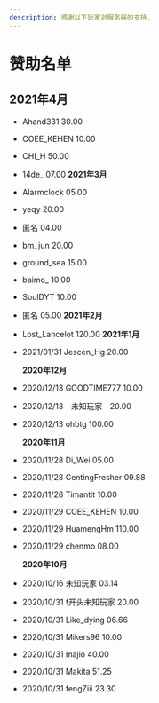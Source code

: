 ```yaml
---
description: 感谢以下玩家对服务器的支持.
---
```


# 赞助名单
## 2021年4月
* Ahand331 30.00
* COEE_KEHEN 10.00
* CHI_H 50.00
* 14de_ 07.00
**2021年3月**
* Alarmclock 05.00
* yeqy 20.00
* 匿名 04.00
* bm_jun 20.00
* ground_sea 15.00
* baimo_ 10.00
* SoulDYT 10.00
* 匿名 05.00
**2021年2月**
* Lost_Lancelot 120.00
**2021年1月**
* 2021/01/31 Jescen_Hg 20.00

  **2020年12月**

* 2020/12/13 GOODTIME777 10.00
* 2020/12/13　未知玩家　20.00 
* 2020/12/13 ohbtg 100.00

  **2020年11月**

* 2020/11/28 Di\_Wei 05.00
* 2020/11/28 CentingFresher 09.88
* 2020/11/28 Timantit 10.00
* 2020/11/29 COEE\_KEHEN 10.00
* 2020/11/29 HuamengHm 110.00
* 2020/11/29 chenmo 08.00

  **2020年10月**

* 2020/10/16 未知玩家 03.14
* 2020/10/31 f开头未知玩家 20.00
* 2020/10/31 Like\_dying 06.66
* 2020/10/31 Mikers96 10.00
* 2020/10/31 majio 40.00
* 2020/10/31 Makita 51.25
* 2020/10/31 fengZiii 23.30

